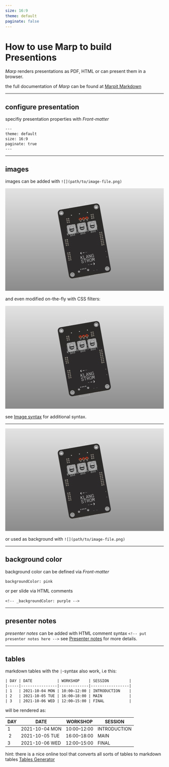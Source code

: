```yaml
---
size: 16:9
theme: default
paginate: false
---
```


# How to use Marp to build Presentions

*Marp* renders presentations as PDF, HTML or can present them in a browser.

the full documentation of *Marp* can be found at [Marpit Markdown](https://marpit.marp.app/markdown)

---

## configure presentation 

specifiy presentation properties with *Front-matter*

```
---
theme: default
size: 16:9
paginate: true
---
```

---

## images

images can be added with `![](path/to/image-file.png)`

![width:200px](./assets/2021-03-17-KLST_TINY--first-draft-PCB.png)

and even modified on-the-fly with CSS filters:

![width:200px blur sepia](./assets/2021-03-17-KLST_TINY--first-draft-PCB.png)

see [Image syntax](https://marpit.marp.app/image-syntax) for additional syntax.

---

![bg](./assets/2021-03-17-KLST_TINY--first-draft-PCB.png)

or used as background with `![](path/to/image-file.png)`

---

<!-- _backgroundColor: purple -->

## background color

background color can be defined via *Front-matter* 

```
backgroundColor: pink
```

or per slide via HTML comments

`<!-- _backgroundColor: purple -->`

---

## presenter notes

*presenter notes* can be added with HTML comment syntax `<!-- put presenter notes here -->` see [Presenter notes](https://marpit.marp.app/usage?id=presenter-notes) for more details.

---

## tables

markdown tables with the `|`-syntax also work, i.e this:

```
| DAY | DATE           | WORKSHOP    | SESSION         |
|-----|----------------|-------------|-----------------|
| 1   | 2021-10-04 MON | 10:00–12:00 | INTRODUCTION    |
| 2   | 2021-10-05 TUE | 16:00–18:00 | MAIN            |
| 3   | 2021-10-06 WED | 12:00–15:00 | FINAL           |
```

will be rendered as:

| DAY | DATE           | WORKSHOP    | SESSION         |
|-----|----------------|-------------|-----------------|
| 1   | 2021-10-04 MON | 10:00–12:00 | INTRODUCTION    |
| 2   | 2021-10-05 TUE | 16:00–18:00 | MAIN            |
| 3   | 2021-10-06 WED | 12:00–15:00 | FINAL           |

hint: there is a nice online tool that converts all sorts of tables to markdown tables [Tables Generator](https://www.tablesgenerator.com/markdown_tables)
